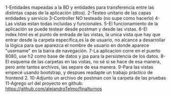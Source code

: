 1-Entidades mapeadas a la BD y entidades para transferencia entre las distintas capas de la aplicación (dtos).
2-Testeo unitario de las capas entidades y servicio
3-Controller NO testeado (no supe como hacerlo)
4-Las vistas estan todas incluidas y funcionales.
5-El funcionamiento de la aplicación se puede testear desde postman y desde las vistas.
6-El index.html es el punto de entrada de las vistas, la unica vista que hay que entrar desde la carpeta especifica,es 
la de usuario, no alcance a desarrollar la lógica para que aparezca el nombre de usuario en donde aparece "username" en la barra de navegación.
7-La aplicacion corre en el puerto 8080, use h2 como base de datos y jpa para la persistencia de los datos.
8-El esquema de las carpetas en las vistas, no sé si se hace de esa manera, pero ante tantos archivos, las separe de esa manera.
9-Para las vistas empecé usando bootstrap, y despues readapte un trabajo práctico de frontend 2.
10-Adjunto un archivo de postman con la carpeta de las pruebas
11-Agrego url del proyecto en github:
https://github.com/alejandroTelmo/finalturnos
